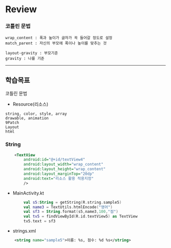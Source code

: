 # Review

### 코틀린 문법
```
wrap_content : 폭과 높이가 글자가 꼭 들어갈 정도로 설정
match_parent : 자신의 부모에 폭이나 높이를 맞추는 것

layout-gravity : 부모기준
gravity : 나를 기준
```



-----------------------------------------------------

## 학습목표

코틀린 문법
- Resource(리소스)
```
string, color, style, array
drawable, animation
9Patch
Layout
html
```


### String
``` xml
    <TextView
        android:id="@+id/textView4"
        android:layout_width="wrap_content"
        android:layout_height="wrap_content"
        android:layout_marginTop="20dp"
        android:text="리소스 활용 적용지정"
        />
```

- MainActivity.kt
``` kotlin
        val s5:String = getString(R.string.sample5)
        val name3 = TextUtils.htmlEncode("영어")
        val sf3 = String.format(s5,name3,100,"점")
        val tv5 = findViewById(R.id.textView5) as TextView
        tv5.text = sf3
```

- strings.xml
``` xml
    <string name="sample5">이름: %s, 점수: %d %s</string>
```
